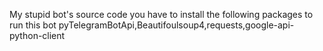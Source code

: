 My stupid bot's source code
you have to install the following packages to run this bot
pyTelegramBotApi,Beautifoulsoup4,requests,google-api-python-client
